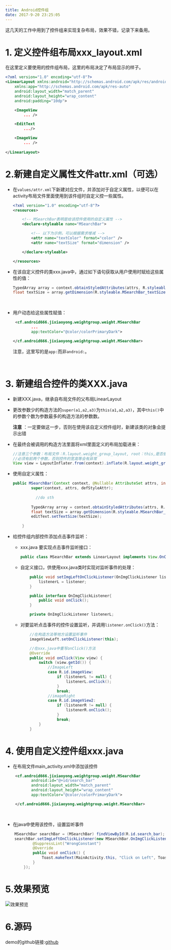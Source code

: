 ```yaml
---
title: Android控件组	
date: 2017-9-20 23:25:05
---
```




这几天的工作中用到了控件组来实现复杂布局，效果不错，记录下来备用。

# 1. 定义控件组布局xxx_layout.xml



在这里定义要使用的控件组布局，这里的布局决定了布局显示的样子。

```xml
<?xml version="1.0" encoding="utf-8"?>
<LinearLayout xmlns:android="http://schemas.android.com/apk/res/android"
    xmlns:app="http://schemas.android.com/apk/res-auto"
    android:layout_width="match_parent"
    android:layout_height="wrap_content"
    android:padding="10dp">

    <ImageView
        ... />

    <EditText
        .../>

    <ImageView
        ... />
      
</LinearLayout>
```



# 2.新建自定义属性文件attr.xml（可选）

* 在```values/attr.xml```下新建对应文件，并添加对于自定义属性，以便可以在activity布局文件里面使用到该件组时自定义控一些属性。

  ```xml
  <?xml version="1.0" encoding="utf-8"?>
  <resources>

      <!-- MSearchBar表明是给该控件使用的自定义属性 -->
      <declare-styleable name="MSearchBar">

          <!-- 以下为示例，可以根据需求增减 -->
          <attr name="textColor" format="color" />
          <attr name="textSize" format="dimension" />

      </declare-styleable>

  </resources>
  ```

* 在该自定义控件的类xxx.java中，通过如下语句获取从用户使用时赋给这些属性的值：

  ```java
  TypedArray array = context.obtainStyledAttributes(attrs, R.styleable.MSearchBar);
  float textSize = array.getDimension(R.styleable.MSearchBar_textSize, 13);
  ```

  ​

* 用户动态给这些属性赋值：

  ```xml
   <cf.android666.jixiaoyong.weightgroup.weight.MSearchBar
          ...
          app:textColor="@color/colorPrimaryDark">

  </cf.android666.jixiaoyong.weightgroup.weight.MSearchBar>
  ```

  注意，这里写的是```app:```而非```android:```。

  ​

# 3. 新建组合控件的类XXX.java

* 新建XXX.java，继承自布局文件的父布局LinearLayout

* 更改参数少的构造方法的```super(a1,a2,a3)```为```this(a1,a2,a3)```，其中```this()```中的参数个数为参数最多的构造方法的参数数。

  **注意** ：一定要做这一步，否则在使用该自定义控件组时，新建该类的对象会提示出错

* 在最终会被调用的构造方法里面将xml里面定义的布局加载进来：

  ```java
  //注意三个参数：布局文件：R.layout.weight_group_layout, root：this,是否依附到root：true
  //必须有前两个参数，否则控件的宽高等会有异常
  View view = LayoutInflater.from(context).inflate(R.layout.weight_group_layout, this,true);
  ```

* 使用自定义属性：

  ```java
  public MSearchBar(Context context, @Nullable AttributeSet attrs, int defStyleAttr) {
          super(context, attrs, defStyleAttr);
    
    		//do sth
    
          TypedArray array = context.obtainStyledAttributes(attrs, R.styleable.MSearchBar);
          float textSize = array.getDimension(R.styleable.MSearchBar_textSize, 13);
          editText.setTextSize(textSize);
    
      }
  ```



* 给控件组内部控件添加点击事件监听：

  * xxx.java 要实现点击事件监听接口：

    ```java
    public class MSearchBar extends LinearLayout implements View.OnClickListener{}
    ```

  * 自定义接口，供使用xxx.java类时实现对监听事件的处理：

    ```java
        public void setImgLeftOnClickListener(OnImgClickListener listener){
            listenerL = listener;
        }

        public interface OnImgClickListener{
            public void onClick();
        }

        private OnImgClickListener listenerL;
    ```

  * 对要监听点击事件的控件设置监听，并调用```listener.onClick()```方法：

    ```java
    	//在构造方法等地方设置监听事件
    	imageViewLeft.setOnClickListener(this);

    	//在xxx.java中重写onClick()方法
        @Override
        public void onClick(View view) {
            switch (view.getId()) {
                //ImageLeft
                case R.id.imageView:
                    if (listenerL != null) {
                        listenerL.onClick();
                    }
                    break;
                //imageRight
                case R.id.imageView2:
                    if (listenerR != null) {
                        listenerR.onClick();
                    }
                    break;
            }
        }
    ```



# 4. 使用自定义控件组xxx.java

* 在布局文件main_activity.xml中添加该控件

  ```xml
   <cf.android666.jixiaoyong.weightgroup.weight.MSearchBar
          android:id="@+id/search_bar"
          android:layout_width="match_parent"
          android:layout_height="wrap_content"
          app:textColor="@color/colorPrimaryDark">

   </cf.android666.jixiaoyong.weightgroup.weight.MSearchBar>
  ```

  ​

* 在java中使用该控件，设置监听事件

```java
    MSearchBar searchBar = (MSearchBar) findViewById(R.id.search_bar);
    searchBar.setImgLeftOnClickListener(new MSearchBar.OnImgClickListener() {
            @SuppressLint("WrongConstant")
            @Override
            public void onClick() {
                Toast.makeText(MainActivity.this, "Click on Left", Toast.LENGTH_SHORT).show();
            }
        });

```



# 5.效果预览


![效果预览](http://upload-images.jianshu.io/upload_images/120748-48d0cbbf03ded7f4.png?imageMogr2/auto-orient/strip%7CimageView2/2/w/1240)

# 6.源码

demo的github链接:[github](https://github.com/jixiaoyong/my_application_on_deepin/tree/master/weightgroup)
